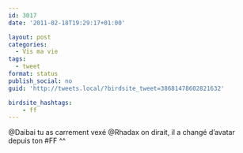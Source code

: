 ```yaml
---
id: 3017
date: '2011-02-18T19:29:17+01:00'

layout: post
categories:
  - Vis ma vie
tags:
  - tweet
format: status
publish_social: no
guid: 'http://tweets.local/?birdsite_tweet=38681478602821632'

birdsite_hashtags:
    - ff
---
```


@Daibai tu as carrement vexé @Rhadax on dirait, il a changé d’avatar depuis ton #FF ^^